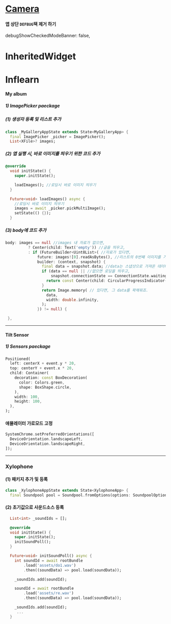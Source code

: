 # [Camera](https://pub.dev/packages/camera)

#### 앱 상단 `DEFBUG`택 제거 하기 
debugShowCheckedModeBanner: false,

# InheritedWidget

# Inflearn
#### My album
##### 1) ImagePicker paeckage 
##### (1) 생성자 등록 및 리스트 추가
```dart
class _MyGalleryAppState extends State<MyGalleryApp> {
  final ImagePicker _picker = ImagePicker();
  List<XFile>? images;
```
##### (2) 앱 실행 시, 바로 이미지를 띄우기 위한 코드 추가
```dart
@override
  void initState() {
    super.initState();

    loadImages(); //로딩시 바로 이미지 띄우기
  }

  Future<void> loadImages() async {
    //로딩시 바로 이미지 띄우기
    images = await _picker.pickMultiImage();
    setState(() {});
  }
```
##### (3) body에 코드 추가
```dart
body: images == null //images 내 자료가 없으면,
          ? Center(child: Text('empty')) //글을 띄우고,
          : if (FutureBuilder<Uint8List>( //자료가 있다면,
              future: images![0].readAsBytes(), //리스트의 0번째 이미지를 가져와
              builder: (context, snapshot) {
                final data = snapshot.data; //data는 스냅샷으로 가져온 데이터이고,
                if (data == null || //없으면 로딩을 띄우고,
                    snapshot.connectionState == ConnectionState.waiting) {
                  return const Center(child: CircularProgressIndicator());
                }
                return Image.memory( // 있다면, 그 data를 꽉채워죠.
                  data,
                  width: double.infinity,
                );
              }) != null) {

 },
```
-------------
#### Tilt Sensor
##### 1) Sensors paeckage 
```dart
Positioned(
  left: centerX + event.y * 20,
  top: centerY + event.x * 20,
  child: Container(
    decoration: const BoxDecoration(
      color: Colors.green,
      shape: BoxShape.circle,
    ),
    width: 100,
    height: 100,
  ),
);
```
#### 애뮬레이터 가로모드 고정
```dart
SystemChrome.setPreferredOrientations([
  DeviceOrientation.landscapeLeft,
  DeviceOrientation.landscapeRight,
]);
```
----------------
### Xylophone
#### (1) 패키지 추가 및 등록
```dart
class _XylophoneAppState extends State<XylophoneApp> {
  final Soundpool pool = Soundpool.fromOptions(options: SoundpoolOptions.kDefault);
```
#### (2) 초기값으로 사운드소스 등록
```dart
  List<int> _soundIds = [];

  @override
  void initState() {
    super.initState();
    initSoundPoll();
  }

  Future<void> initSoundPoll() async {
    int soundId = await rootBundle
        .load('assets/do1.wav')
        .then((soundData) => pool.load(soundData));

    _soundIds.add(soundId);

    soundId = await rootBundle
        .load('assets/re.wav')
        .then((soundData) => pool.load(soundData));

    _soundIds.add(soundId);
     ...
  }
```
